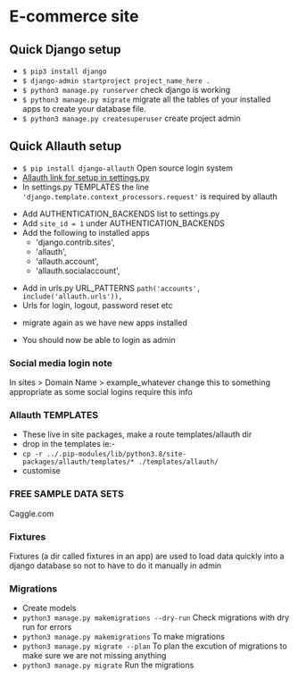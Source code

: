 # E-commerce site

## Quick Django setup
- `$ pip3 install django`
- `$ django-admin startproject project_name_here .`
- `$ python3 manage.py runserver` check django is working
- `$ python3 manage.py migrate` migrate all the tables of your installed apps to create your database file.
- `$ python3 manage.py createsuperuser` create project admin

## Quick Allauth setup

* `$ pip install django-allauth` Open source login system
* [Allauth link for setup in settings.py](https://django-allauth.readthedocs.io/en/latest/installation.html)
* In settings.py TEMPLATES the line `'django.template.context_processors.request'` is required by allauth

- Add AUTHENTICATION_BACKENDS list to settings.py
- Add `site_id = 1` under AUTHENTICATION_BACKENDS
- Add the following to installed apps
    - 'django.contrib.sites',
    - 'allauth',
    - 'allauth.account',
    - 'allauth.socialaccount',

* Add in urls.py URL_PATTERNS `path('accounts', include('allauth.urls')),`
* Urls for login, logout, password reset etc

- migrate again as we have new apps installed

- You should now be able to login as admin

### Social media login note
In sites > Domain Name > example_whatever change this to something appropriate as some social logins require this info

### Allauth TEMPLATES
- These live in site packages, make a route templates/allauth dir
- drop in the templates ie:-
- `cp -r ../.pip-modules/lib/python3.8/site-packages/allauth/templates/* ./templates/allauth/`
- customise

### FREE SAMPLE DATA SETS
Caggle.com

### Fixtures
Fixtures (a dir called fixtures in an app) are used to load data quickly into a django database so not to have to do it manually in admin

### Migrations

* Create models
* `python3 manage.py makemigrations --dry-run` Check migrations with dry run for errors
* `python3 manage.py makemigrations` To make migrations
* `python3 manage.py migrate --plan` To plan the excution of migrations to make sure we are not missing anything
* `python3 manage.py migrate` Run the migrations